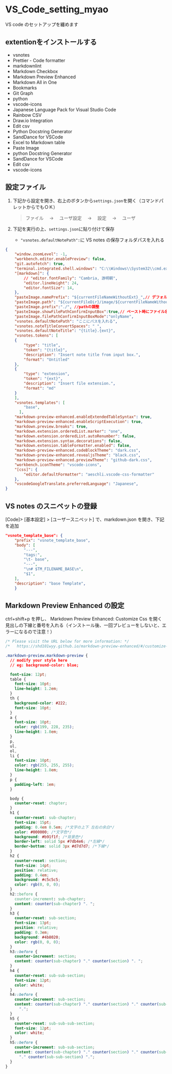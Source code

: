 # VS_Code_setting_myao

VS code のセットアップを纏めます

## extentionをインストールする

- vsnotes
- Prettier - Code formatter
- markdownlint
- Markdown Checkbox
- Markdown Preview Enhanced
- Markdown All in One
- Bookmarks
- Git Graph
- python
- vscode-icons
- Japanese Language Pack for Visual Studio Code
- Rainbow CSV
- Draw.io Integration
- Edit csv
- Python Docstring Generator
- SandDance for VSCode
- Excel to Markdown table
- Paste Image
- python Docstring Generator
- SandDance for VSCode
- Edit csv
- vscode-icons

## 設定ファイル

1. 下記から設定を開き、右上のボタンから`settings.json`を開く（コマンドパレットからでもＯＫ）

   > ファイル　 → 　ユーザ設定　 → 　設定　 → 　ユーザ

1. 下記を実行の上、`settings.json`に貼り付けて保存

   - `"vsnotes.defaultNotePath":`に VS notes の保存フォルダパスを入れる

```json
{
    "window.zoomLevel": -1,
    "workbench.editor.enablePreview": false,
    "git.autofetch": true,
    "terminal.integrated.shell.windows": "C:\\Windows\\System32\\cmd.exe",
    "[markdown]": {
        // "editor.fontFamily": "Cambria, 游明朝",
        "editor.lineHeight": 24,
        "editor.fontSize": 14,
    },
    "pasteImage.namePrefix": "${currentFileNameWithoutExt}_",// デフォルトのファイル名の頭にmarkdown名をつける
    "pasteImage.path": "${currentFileDir}/image/${currentFileNameWithoutExt}/",//(markdownファイルのディレクトリ内)/img内に画像を保存
    "pasteImage.prefix":"./", //pathの調整
    "pasteImage.showFilePathConfirmInputBox":true,// ペースト時にファイル名を変更する
    "pasteImage.filePathConfirmInputBoxMode":"onlyName",
    "vsnotes.defaultNotePath": "ここにパスを入れる",
    "vsnotes.noteTitleConvertSpaces": " ",
    "vsnotes.defaultNoteTitle": "{title}.{ext}",
    "vsnotes.tokens": [
    {
        "type": "title",
        "token": "{title}",
        "description": "Insert note title from input box.",
        "format": "Untitled"
    },
    {
        "type": "extension",
        "token": "{ext}",
        "description": "Insert file extension.",
        "format": "md"
    }
    ],
    "vsnotes.templates": [
        "base",
      ],
    "markdown-preview-enhanced.enableExtendedTableSyntax": true,
    "markdown-preview-enhanced.enableScriptExecution": true,
    "markdown.preview.breaks": true,
    "markdown.extension.orderedList.marker": "one",
    "markdown.extension.orderedList.autoRenumber": false,
    "markdown.extension.syntax.decorations": false,
    "markdown.extension.tableFormatter.enabled": false,
    "markdown-preview-enhanced.codeBlockTheme": "dark.css",
    "markdown-preview-enhanced.revealjsTheme": "black.css",
    "markdown-preview-enhanced.previewTheme": "github-dark.css",
    "workbench.iconTheme": "vscode-icons",
    "[css]": {
        "editor.defaultFormatter": "aeschli.vscode-css-formatter"
    },
    "vscodeGoogleTranslate.preferredLanguage": "Japanese",
}
```

## VS notes のスニペットの登録

[Code]> [基本設定] > [ユーザースニペット] で、markdown.json を開き、下記を追加

```json
"vsnote_template_base": {
    "prefix": "vsnote_template_base",
    "body": [
        "---",
        "tags:",
        "\t- base",
        "---",
        "\n# $TM_FILENAME_BASE\n",
        "$1",
    ],
    "description": "base Template",
    }
```

## Markdown Preview Enhanced の設定

ctrl+shift+p を押し、 Markdown Preview Enhanced: Customize Css を開く
見出しの下線と番号を入れる（インストール後、一回プレビューをしないと、エラーになるので注意！）

```css
/* Please visit the URL below for more information: */
/*   https://shd101wyy.github.io/markdown-preview-enhanced/#/customize-css */

.markdown-preview.markdown-preview {
  // modify your style here
  // eg: background-color: blue;

  font-size: 12pt;
  table {
    font-size: 10pt;
    line-height: 1.2em;
  }
  th {
    background-color: #222;
    font-size: 10pt;
  }
  a {
    font-size: 10pt;
    color: rgb(199, 228, 235);
    line-height: 1.8em;
  }
  p,
  ul,
  ol,
  li {
    font-size: 10pt;
    color: rgb(255, 255, 255);
    line-height: 1.8em;
  }
  p {
    padding-left: 1em;
  }

  body {
    counter-reset: chapter;
  }
  h1 {
    counter-reset: sub-chapter;
    font-size: 15pt;
    padding: 0.4em 0.5em; /*文字の上下 左右の余白*/
    color: #000000; /*文字色*/
    background: #b91f1f; /*背景色*/
    border-left: solid 5px #7db4e6; /*左線*/
    border-bottom: solid 3px #d7d7d7; /*下線*/
  }
  h2 {
    counter-reset: section;
    font-size: 14pt;
    position: relative;
    padding: 0.4em;
    background: #c5c5c5;
    color: rgb(0, 0, 0);
  }
  h2::before {
    counter-increment: sub-chapter;
    content: counter(sub-chapter) ". ";
  }
  h3 {
    counter-reset: sub-section;
    font-size: 13pt;
    position: relative;
    padding: 0.3em;
    background: #4b8020;
    color: rgb(0, 0, 0);
  }
  h3::before {
    counter-increment: section;
    content: counter(sub-chapter) "." counter(section) ". ";
  }
  h4 {
    counter-reset: sub-sub-section;
    font-size: 12pt;
    color: white;
  }
  h4::before {
    counter-increment: sub-section;
    content: counter(sub-chapter) "." counter(section) "." counter(sub-section)
      ".";
  }
  h5 {
    counter-reset: sub-sub-sub-section;
    font-size: 12pt;
    color: white;
  }
  h5::before {
    counter-increment: sub-sub-section;
    content: counter(sub-chapter) "." counter(section) "." counter(sub-section)
      "." counter(sub-sub-section) ".";
  }
}

```
